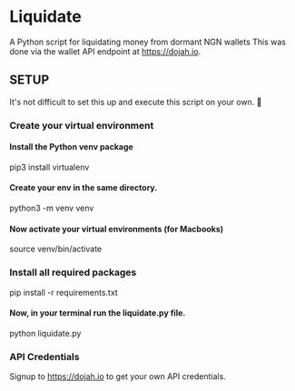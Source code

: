 # Liquidate
A Python script for liquidating money from dormant NGN wallets This was done via the wallet API endpoint at https://dojah.io.

## SETUP
It's not difficult to set this up and execute this script on your own. 🙂

### Create your virtual environment

#### Install the Python venv package 
pip3 install virtualenv

#### Create your env in the same directory.
python3 -m venv venv

#### Now activate your virtual environments (for Macbooks)
source venv/bin/activate

### Install all required packages 
pip install -r  requirements.txt

#### Now, in your terminal run the liquidate.py file.
python liquidate.py


### API Credentials
Signup to https://dojah.io to get your own API credentials.
